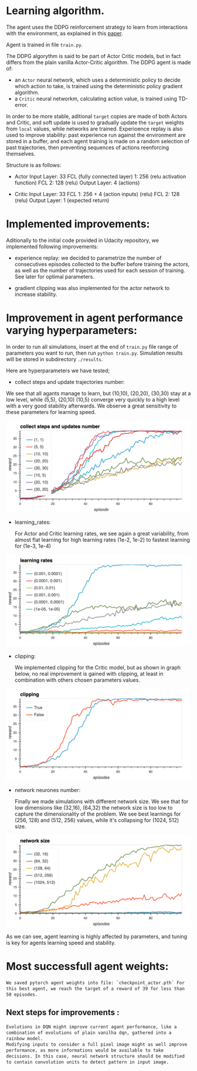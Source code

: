 



# Learning algorithm.

The agent uses the DDPG reinforcement strategy to learn from interactions with the environment, as explained in this [paper](https://arxiv.org/pdf/1509.02971.pdf).

Agent is trained in file `train.py`.

The DDPG algorythm is said to be part of Actor Critic models, but in fact differs from the plain vanilla Actor-Critic algorithm.
The DDPG agent is made of:
-  an `Actor` neural network, which uses a deterministic policy to decide which action to take, is trained using the deterministic policy gradient algorithm.
- a `Critic` neural networkm, calculating action value, is trained using TD-error.

In order to be more stable, aditional `target` copies are made of both Actors and Critic, and soft update is used to gradually update the `target` weights from `local` values, while networks are trained.
Experioence replay is also used to improve stability: past experience run against the environment are stored in a buffer, and each agent training is made on a random selection of past trajectories, then preventing sequences of actions reenforcing themselves.

Structure is as follows:

- Actor
    Input Layer: 33
    FCL (fully connected layer) 1: 256 (relu activation function)
    FCL 2: 128 (relu)
    Output Layer: 4 (actions)

- Critic
    Input Layer: 33
    FCL 1: 256 + 4 (action inputs)  (relu)
    FCL 2: 128 (relu)
    Output Layer: 1 (expected return)


# Implemented improvements:

Aditionally to the initial code provided in Udacity repository, we implemented following improvements:

- experience replay: we decided to parametrize the number of consecutives episodes collected to the buffer before training the actors, as well as the number of trajectories used for each session of training. See later for optimal parameters.

- gradient clipping was also implemented for the actor network to increase stability.


# Improvement in agent performance varying hyperparameters:

In order to run all simulations, insert at the end of `train.py` file range of parameters you want to run, then run `python train.py`. Simulation results will be stored in subdirectory `./results`.

Here are hyperparameters we have tested;

 - collect steps and update trajectories number:

We see that all agants manage to learn, but (10,10), (20,20), (30,30) stay at a low level, while (5,5), (20,10) (10,5) converge very quickly to a high level with a very good stability afterwards.
We observe a great sensitivity to these parameters for learning speed.

![hyper parameters](collect_steps_and_update_number.png)


 - learning_rates:

    For Actor and Critic learning rates, we see again a great variability, from almost flat learning for high learning rates (1e-2, 1e-2) to fastest learning for (1e-3, 1e-4)

![hyper parameters](learning_rates.png)


 - clipping:

    We implemented clipping for the Critic model, but as shown in graph below, no real improvement is gained with clipping, at least in combination with others chosen parameters values.

![hyper parameters](clipping.png)


 - network neurones number:

    Finally we made simulations with different network size. We see that for low dimensions like (32,16), (64,32) the network size is too low to capture the dimensionality of the problem.
    We see best learnings for (256, 128) and (512, 256) values, while it's collapsing for (1024, 512) size.

![hyper parameters](network.png)

As we can see, agent learning is highly affected by parameters, and tuning is key for agents learning speed and stability.



# Most successfull agent weights:
    We saved pytorch agent weights into file: `checkpoint_actor.pth` For this best agent, we reach the target of a reward of 39 for less than 50 episodes.
    

## Next steps for improvements :
    Evolutions in DQN might improve current agant performance, like a combination of evolutions of plain vanilha dqn, gathered into a rainbow model.
    Modifying inputs to consider a full pixel image might as well improve performance, as more informations would be available to take decisions. In this case, neural network structure should be modified to contain convolution units to detect pattern in input image.